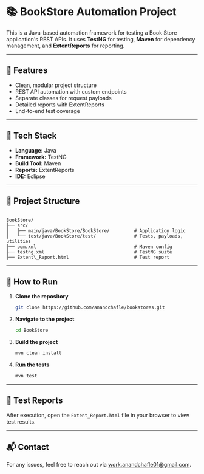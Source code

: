 # 📚 BookStore Automation Project

This is a Java-based automation framework for testing a Book Store application's REST APIs. It uses **TestNG** for testing, **Maven** for dependency management, and **ExtentReports** for reporting.

---

## 🚀 Features

- Clean, modular project structure  
- REST API automation with custom endpoints  
- Separate classes for request payloads  
- Detailed reports with ExtentReports  
- End-to-end test coverage

---

## 🧰 Tech Stack

- **Language:** Java  
- **Framework:** TestNG  
- **Build Tool:** Maven  
- **Reports:** ExtentReports  
- **IDE:** Eclipse

---
## 📁 Project Structure   
 ```

BookStore/
├── src/
│   ├── main/java/BookStore/BookStore/         # Application logic
│   └── test/java/BookStore/test/              # Tests, payloads, utilities
├── pom.xml                                    # Maven config
├── testng.xml                                 # TestNG suite
├── Extent\_Report.html                        # Test report

````

---
## 🔧 How to Run

1. **Clone the repository**

   ```bash
   git clone https://github.com/anandchafle/bookstores.git

2. **Navigate to the project**

   ```bash
   cd BookStore
   ```

3. **Build the project**

   ```bash
   mvn clean install
   ```

4. **Run the tests**

   ```bash
   mvn test
   ```

---

## 📑 Test Reports

After execution, open the `Extent_Report.html` file in your browser to view test results.

---

## 📬 Contact

For any issues, feel free to reach out via work.anandchafle01@gmail.com.





